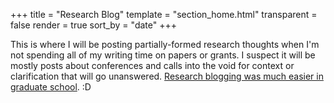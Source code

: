 +++
title = "Research Blog"
template = "section_home.html"
transparent = false
render = true
sort_by = "date"
+++

This is where I will be posting partially-formed research thoughts when I'm not spending all of my writing time on papers or grants. I suspect it will be mostly posts about conferences and calls into the void for context or clarification that will go unanswered. [Research blogging was much easier in graduate school](https://blog.emmatosch.com). :D